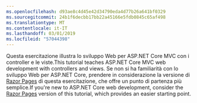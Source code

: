 ```yaml
---
ms.openlocfilehash: d93ae8c4d45e42d34790eda4d77b26a641bf0329
ms.sourcegitcommit: 24b1f6decbb17bb22a45166e5fdb0845c65af498
ms.translationtype: MT
ms.contentlocale: it-IT
ms.lasthandoff: 03/01/2019
ms.locfileid: "57044398"
---
```

<span data-ttu-id="c1b40-101">Questa esercitazione illustra lo sviluppo Web per ASP.NET Core MVC con i controller e le viste.</span><span class="sxs-lookup"><span data-stu-id="c1b40-101">This tutorial teaches ASP.NET Core MVC web development with controllers and views.</span></span> <span data-ttu-id="c1b40-102">Se non si ha familiarità con lo sviluppo Web per ASP.NET Core, prendere in considerazione la versione di [Razor Pages](xref:tutorials/razor-pages/razor-pages-start) di questa esercitazione, che offre un punto di partenza più semplice.</span><span class="sxs-lookup"><span data-stu-id="c1b40-102">If you're new to ASP.NET Core web development, consider the [Razor Pages](xref:tutorials/razor-pages/razor-pages-start) version of this tutorial, which provides an easier starting point.</span></span>
